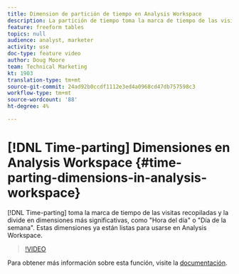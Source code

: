 ```yaml
---
title: Dimension de partición de tiempo en Analysis Workspace
description: La partición de tiempo toma la marca de tiempo de las visitas recopiladas y la divide en dimensiones más significativas, como "Hora del día" o "Día de la semana". Estas dimensiones ya están listas para usarse en Analysis Workspace.
feature: freeform tables
topics: null
audience: analyst, marketer
activity: use
doc-type: feature video
author: Doug Moore
team: Technical Marketing
kt: 1903
translation-type: tm+mt
source-git-commit: 24ad92b0ccdf1112e3ed4a0968cd47db757598c3
workflow-type: tm+mt
source-wordcount: '88'
ht-degree: 4%

---
```



# [!DNL Time-parting] Dimensiones en Analysis Workspace {#time-parting-dimensions-in-analysis-workspace}

[!DNL Time-parting] toma la marca de tiempo de las visitas recopiladas y la divide en dimensiones más significativas, como &quot;Hora del día&quot; o &quot;Día de la semana&quot;. Estas dimensiones ya están listas para usarse en Analysis Workspace.

>[!VIDEO](https://video.tv.adobe.com/v/23727/?quality=12)

Para obtener más información sobre esta función, visite la [documentación](https://marketing.adobe.com/resources/help/en_US/analytics/analysis-workspace/time-parting-dimensions.html).
